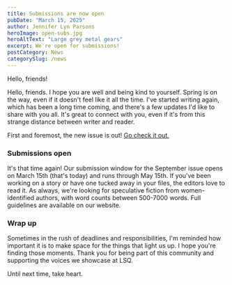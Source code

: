 ```yaml
---
title: Submissions are now open
pubDate: "March 15, 2025"
author: Jennifer Lyn Parsons
heroImage: open-subs.jpg
heroAltText: "Large grey metal gears"
excerpt: We're open for submissions!
postCategory: News
categorySlug: /news
---
```


Hello, friends!

Hello, friends. I hope you are well and being kind to yourself. Spring is on the way, even if it doesn't feel like it all the time. I've started writing again, which has been a long time coming, and there's a few updates I'd like to share with you all. It's great to connect with you, even if it's from this strange distance between writer and reader. 

First and foremost, the new issue is out! <a href="https://www.lunastationquarterly.com/issues/061/">Go check it out.</a>

<h3>Submissions open</h3>
It's that time again! Our submission window for the September issue opens on March 15th (that's today) and runs through May 15th. If you've been working on a story or have one tucked away in your files, the editors love to read it. As always, we're looking for speculative fiction from women-identified authors, with word counts between 500-7000 words. Full guidelines are available on our website.

<h3>Wrap up</h3>
Sometimes in the rush of deadlines and responsibilities, I'm reminded how important it is to make space for the things that light us up. I hope you're finding those moments. Thank you for being part of this community and supporting the voices we showcase at LSQ.

Until next time, take heart.